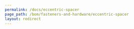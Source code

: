 ```yaml
---
permalink: /docs/eccentric-spacer
page_path: /bom/fasteners-and-hardware/eccentric-spacer
layout: redirect
---
```

